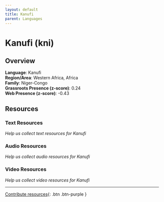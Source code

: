 ```yaml
---
layout: default
title: Kanufi
parent: Languages
---
```


# Kanufi (kni)

## Overview

**Language**: Kanufi  
**Region/Area**: Western Africa, Africa  
**Family**: Niger-Congo  
**Grassroots Presence (z-score)**: 0.24  
**Web Presence (z-score)**: -0.43  

## Resources

### Text Resources
*Help us collect text resources for Kanufi*

### Audio Resources
*Help us collect audio resources for Kanufi*

### Video Resources
*Help us collect video resources for Kanufi*

---

[Contribute resources](https://forms.office.com/e/1SfLJx3u1r){: .btn .btn-purple }
